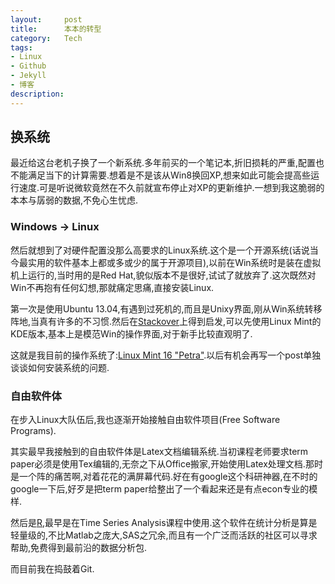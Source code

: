 ```yaml
---
layout:     post
title:      本本的转型
category:   Tech
tags: 
- Linux
- Github
- Jekyll
- 博客
description: 
---
```


## 换系统

最近给这台老机子换了一个新系统.多年前买的一个笔记本,折旧损耗的严重,配置也不能满足当下的计算需要.想着是不是该从Win8换回XP,想来如此可能会提高些运行速度.可是听说微软竟然在不久前就宣布停止对XP的更新维护.一想到我这脆弱的本本与孱弱的数据,不免心生忧虑.

<!-- more -->

### Windows -> Linux

然后就想到了对硬件配置没那么高要求的Linux系统.这个是一个开源系统(话说当今最实用的软件基本上都或多或少的属于开源项目),以前在Win系统时是装在虚拟机上运行的,当时用的是Red Hat,貌似版本不是很好,试试了就放弃了.这次既然对Win不再抱有任何幻想,那就痛定思痛,直接安装Linux.

第一次是使用Ubuntu 13.04,有遇到过死机的,而且是Unixy界面,刚从Win系统转移阵地,当真有许多的不习惯.然后在[Stackover](http://stackoverflow.com/)上得到启发,可以先使用Linux Mint的KDE版本,基本上是模范Win的操作界面,对于新手比较直观明了.

这就是我目前的操作系统了:[Linux Mint 16 "Petra"](http://www.linuxmint.com/).以后有机会再写一个post单独谈谈如何安装系统的问题.

### 自由软件体

在步入Linux大队伍后,我也逐渐开始接触自由软件项目(Free Software Programs).

其实最早我接触到的自由软件体是Latex文档编辑系统.当初课程老师要求term paper必须是使用Tex编辑的,无奈之下从Office搬家,开始使用Latex处理文档.那时是一个阵的痛苦啊,对着花花的满屏幕代码.好在有google这个科研神器,在不时的google一下后,好歹是把term paper给整出了一个看起来还是有点econ专业的模样.

然后是[R](http://www.r-project.org/),最早是在Time Series Analysis课程中使用.这个软件在统计分析是算是轻量级的,不比Matlab之庞大,SAS之冗余,而且有一个广泛而活跃的社区可以寻求帮助,免费得到最前沿的数据分析包.

而目前我在捣鼓着Git.
